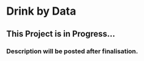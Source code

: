 # Drink by Data

## This Project is in Progress...

### Description will be posted after finalisation.


